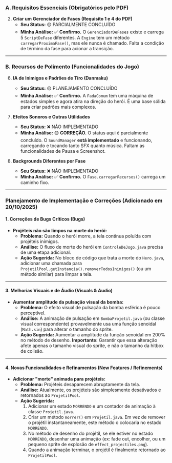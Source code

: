 ### A. Requisitos Essenciais (Obrigatórios pelo PDF)

2.  **Criar um Gerenciador de Fases (Requisito 1 e 4 do PDF)**
    *   **Seu Status:** 🟡 PARCIALMENTE CONCLUÍDO
    *   **Minha Análise:** ✅ **Confirmo.** O `GerenciadorDeFases` existe e carrega 5 `ScriptDeFase` diferentes. A `Engine` tem um método `carregarProximaFase()`, mas ele nunca é chamado. Falta a condição de término da fase para acionar a transição.

---

### B. Recursos de Polimento (Funcionalidades do Jogo)

6.  **IA de Inimigos e Padrões de Tiro (Danmaku)**
    *   **Seu Status:** 🟡 PLANEJAMENTO CONCLUÍDO
    *   **Minha Análise:** ✅ **Confirmo.** A `FadaComum` tem uma máquina de estados simples e agora atira na direção do herói. É uma base sólida para criar padrões mais complexos.

9.  **Efeitos Sonoros e Outras Utilidades**
    *   **Seu Status:** ❌ NÃO IMPLEMENTADO
    *   **Minha Análise:** 🟡 **CORREÇÃO.** O status aqui é parcialmente concluído. O `SoundManager` **está implementado** e funcionando, carregando e tocando tanto SFX quanto música. Faltam as funcionalidades de Pausa e Screenshot.

10. **Backgrounds Diferentes por Fase**
    *   **Seu Status:** ❌ NÃO IMPLEMENTADO
    *   **Minha Análise:** ✅ **Confirmo.** O `Fase.carregarRecursos()` carrega um caminho fixo.

---

### **Planejamento de Implementação e Correções (Adicionado em 20/10/2025)**

#### **1. Correções de Bugs Críticos (Bugs)**

*   **Projéteis não são limpos na morte do herói:**
    *   **Problema:** Quando o herói morre, a tela continua poluída com projéteis inimigos.
    *   **Análise:** O fluxo de morte do herói em `ControleDeJogo.java` precisa de uma etapa adicional.
    *   **Ação Sugerida:** No bloco de código que trata a morte do `Hero.java`, adicionar uma chamada para `ProjetilPool.getInstancia().removerTodosInimigos()` (ou um método similar) para limpar a tela.

---

#### **3. Melhorias Visuais e de Áudio (Visuals & Audio)**

*   **Aumentar amplitude da pulsação visual da bomba:**
    *   **Problema:** O efeito visual de pulsação da bomba esférica é pouco perceptível.
    *   **Análise:** A animação de pulsação em `BombaProjetil.java` (ou classe visual correspondente) provavelmente usa uma função senoidal (`Math.sin`) para alterar o tamanho do sprite.
    *   **Ação Sugerida:** Aumentar a amplitude da função senoidal em 200% no método de desenho. **Importante:** Garantir que essa alteração afete apenas o tamanho visual do sprite, e não o tamanho da hitbox de colisão.

---

#### **4. Novas Funcionalidades e Refinamentos (New Features / Refinements)**

*   **Adicionar "morte" animada para projéteis:**
    *   **Problema:** Projéteis desaparecem abruptamente da tela.
    *   **Análise:** Atualmente, os projéteis são simplesmente desativados e retornados ao `ProjetilPool`.
    *   **Ação Sugerida:**
        1.  Adicionar um estado `MORRENDO` e um contador de animação à classe `Projetil.java`.
        2.  Criar um método `morrer()` em `Projetil.java`. Em vez de remover o projétil instantaneamente, este método o colocaria no estado `MORRENDO`.
        3.  No método de desenho do projétil, se ele estiver no estado `MORRENDO`, desenhar uma animação (ex: fade out, encolher, ou um pequeno sprite de explosão de `effect_projectiles.png`).
        4.  Quando a animação terminar, o projétil é finalmente retornado ao `ProjetilPool`.